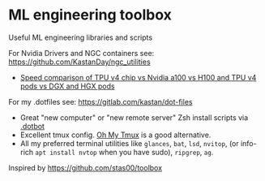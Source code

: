 # ML engineering toolbox
Useful ML engineering libraries and scripts

For Nvidia Drivers and NGC containers see: https://github.com/KastanDay/ngc_utilities
* [Speed comparison of TPU v4 chip vs Nvidia a100 vs H100 and TPU v4 pods vs DGX and HGX pods](https://kastanday.notion.site/Nvidia-DGX-HGX-vs-Google-TPU-v4-0da8a86e2a8c4a58a8daecb58f9c10e9)

For my .dotfiles see: https://gitlab.com/kastan/dot-files

* Great "new computer" or "new remote server" Zsh install scripts via [.dotbot](https://github.com/anishathalye/dotbot)
* Excellent tmux config. [Oh My Tmux](https://github.com/gpakosz/.tmux) is a good alternative.
* All my preferred terminal utilities like `glances`, `bat`, `lsd`, `nvitop`, (or info-rich `apt install nvtop` when you have sudo), `ripgrep`, `ag`.



Inspired by https://github.com/stas00/toolbox
